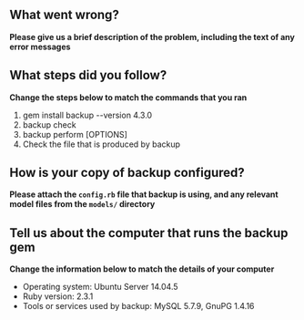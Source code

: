 ## What went wrong?

**Please give us a brief description of the problem, including the text of any error messages**

## What steps did you follow?

**Change the steps below to match the commands that you ran**

1. gem install backup --version 4.3.0
2. backup check
3. backup perform [OPTIONS]
4. Check the file that is produced by backup

## How is your copy of backup configured?

**Please attach the `config.rb` file that backup is using, and any relevant model files from the `models/` directory**

## Tell us about the computer that runs the backup gem

**Change the information below to match the details of your computer**

* Operating system: Ubuntu Server 14.04.5
* Ruby version: 2.3.1
* Tools or services used by backup: MySQL 5.7.9, GnuPG 1.4.16
